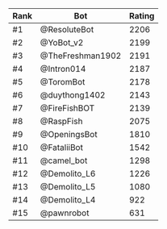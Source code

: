 Rank|Bot|Rating
---|---|---
#1|@ResoluteBot|2206
#2|@YoBot_v2|2199
#3|@TheFreshman1902|2191
#4|@Intron014|2187
#5|@ToromBot|2178
#6|@duythong1402|2143
#7|@FireFishBOT|2139
#8|@RaspFish|2075
#9|@OpeningsBot|1810
#10|@FataliiBot|1542
#11|@camel_bot|1298
#12|@Demolito_L6|1226
#13|@Demolito_L5|1080
#14|@Demolito_L4|922
#15|@pawnrobot|631
